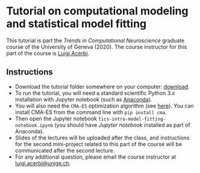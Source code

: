 # Tutorial on computational modeling and statistical model fitting

This tutorial is part the *Trends in Computational Neuroscience* graduate course of the University of Geneva (2020). The course instructor for this part of the course is [Luigi Acerbi](http://luigiacerbi.com/).

## Instructions

- Download the tutorial folder somewhere on your computer: [download](https://github.com/lacerbi/tics-2020-tutorial/archive/master.zip).
- To run the tutorial, you will need a standard scientific Python 3.x installation with Jupyter notebook (such as [Anaconda](https://www.anaconda.com/distribution/)). 
- You will also need the `CMA-ES` optimization algorithm (see [here](https://github.com/CMA-ES/pycma)). You can install CMA-ES from the command line with `pip install cma`.
- Then open the Jupyter notebook `tics-intro-model-fitting-notebook.ipynb` (you should have *Jupyter notebook* installed as part of Anaconda).
- Slides of the lectures will be uploaded after the class, and instructions for the second mini-project related to this part of the course will be communicated after the second lecture.
- For any additional question, please email the course instructor at luigi.acerbi@unige.ch.
